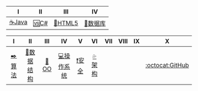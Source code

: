 

| Ⅰ | Ⅱ | Ⅲ | Ⅳ |
|---|---|---| ---| 
| [☕Java️](Interview-Java/Java.md)|[🆚C#](Interview-.NET/NET.md)|[📄HTML5](Interview-Other/HTML5.md)| [💾数据库](Interview-Other/DataBase.md)|


| Ⅰ | Ⅱ | Ⅲ | Ⅳ | Ⅴ | Ⅵ | Ⅶ | Ⅷ | Ⅸ | Ⅹ |
| :--------: | :---------: | :---------: | :---------: | :---------: | :---------:| :---------: | :-------: | :-------:| :------:|
|[✒️算法](Interview-Other/Algorithm.md)|[📐数据结构](Interview-Other/Data_Structure.md)|[💏OO](Interview-Other/DesignPattern.md)|[💻操作系统](Interview-Other/Computer.md)|[❗安全](Interview-Other/Safe.md) | [💦架构](Interview-Other/Frame.md)| | ||[:octocat:GitHub](Interview-Other/GitHub.md)|

 
 
